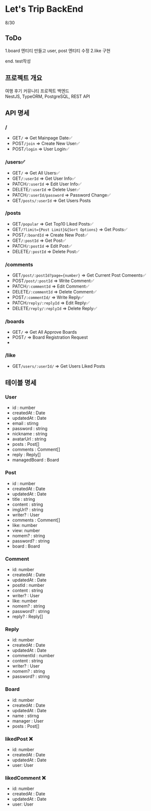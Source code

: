 # Let's Trip BackEnd

8/30

## ToDo

1.board 엔티티 만들고 user, post 엔티티 수정
2.like 구현

end. test작성

## 프로젝트 개요

여행 후기 커뮤니티 프로젝트 백엔드  
NestJS, TypeORM, PostgreSQL, REST API

## API 명세

### /

- GET`/` => Get Mainpage Date✅
- POST`/join` => Create New User✅
- POST`/login` => User Login✅

### /users✅

- GET`/` => Get All Users✅
- GET`/:userId` => Get User Info✅
- PATCH`/:userId` => Edit User Info✅
- DELETE`/:userId` => Delete User✅
- PATCH`/:userId/password` => Password Change✅
- GET`/posts/:userId` => Get Users Posts

### /posts

- GET`/popular` => Get Top10 Liked Posts✅
- GET`/?limit={Post Limit}&{Sort Options}` => Get Posts✅
- POST`/:boardId` => Create New Post✅
- GET`/:postId` => Get Post✅
- PATCH`/:postId` => Edit Post✅
- DELETE`/:postId` => Delete Post✅

### /comments

- GET`/post/:postId?page={number}` => Get Current Post Comeents✅
- POST`/post/:postId` => Write Comment✅
- PATCH`/:commentId` => Edit Comment✅
- DELETE`/:commentId` => Delete Comment✅
- POST`/:commentId/` => Write Reply✅
- PATCH`/reply/:replyId` => Edit Reply✅
- DELETE`/reply/:replyId` => Delete Reply✅

### /boards

- GET`/` => Get All Approve Boards
- POST`/` => Board Registration Request
-

### /like

- GET`/users/:userId/` => Get Users Liked Posts

## 테이블 명세

### User

- id : number
- createdAt : Date
- updatedAt : Date
- email : stirng
- password : string
- nickname : string
- avatarUrl : string
- posts : Post[]
- comments : Comment[]
- reply : Reply[]
- managedBoard : Board

### Post

- id : number
- createdAt : Date
- updatedAt : Date
- title : string
- content : string
- imgUrl? : string
- writer? : User
- comments : Comment[]
- like: number
- view: number
- nomem? : string
- password? : string
- board : Board

### Comment

- id: number
- createdAt : Date
- updatedAt : Date
- postId : number
- content : string
- writer? : User
- like: number
- nomem? : string
- password? : string
- reply? : Reply[]

### Reply

- id: number
- createdAt : Date
- updatedAt : Date
- commentId : number
- content : string
- writer? : User
- nomem? : string
- password? : string

### Board

- id: number
- createdAt : Date
- updatedAt : Date
- name : stirng
- manager : User
- posts : Post[]

### likedPost ❌

- id: number
- createdAt : Date
- updatedAt : Date
- user: User

### likedComment ❌

- id: number
- createdAt : Date
- updatedAt : Date
- user: User
